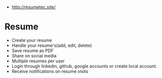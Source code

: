 - http://resumetec.site/

# Resume
- Create your resume 
- Handle your resume's(add, edit, delete)
- Save resume as PDF
- Share on social media
- Multiple resumes per user
- Login through linkedin, github, google accounts or create local account.
- Receive notifications on resume visits

